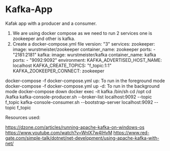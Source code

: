 # Kafka-App
Kafak app with a producer and a consumer.

1. We are using docker compose as we need to run 2 services one is zookeeper and other is
   kafka.
2. Create a docker-compose.yml file
   version: "3"
   services:
	zookeeper:
	    	image: wurstmeister/zookeeper
                container_name: zookeeper
 		ports: 
		- "2181:2181"
	kafka:
		image: wurstmeister/kafka
		container_name: kafka
		ports: 
		- "9092:9092"
	environment:
		KAFKA_ADVERTISED_HOST_NAME: localhost
		KAFKA_CREATE_TOPICS: "f_topic:1:1"
		KAFKA_ZOOKEEPER_CONNECT: zookeeper
	


docker-compose -f docker-compose.yml up: To run in the foreground mode
docker-compose -f docker-compose.yml up -d: To run in the background mode
docker-compose down
docker exec -it kafka /bin/sh
cd /opt
cd /kafka
kafka-console-producer.sh --broker-list localhost:9092 --topic f_topic
kafka-console-consumer.sh --bootstrap-server localhost:9092 --topic f_topic

Resources used: 

https://dzone.com/articles/running-apache-kafka-on-windows-os
https://www.youtube.com/watch?v=WnlX7w4lHvM
https://www.red-gate.com/simple-talk/dotnet/net-development/using-apache-kafka-with-net/
